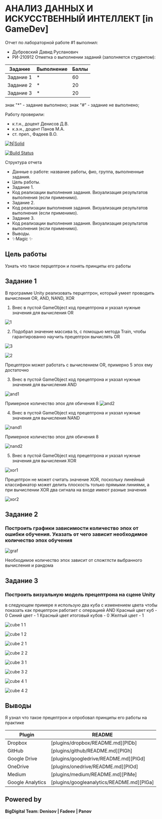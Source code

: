 # АНАЛИЗ ДАННЫХ И ИСКУССТВЕННЫЙ ИНТЕЛЛЕКТ [in GameDev]
Отчет по лабораторной работе #1 выполнил:
- Дубровский Давид Русланович
- РИ-210912
Отметка о выполнении заданий (заполняется студентом):

| Задание | Выполнение | Баллы |
| ------ | ------ | ------ |
| Задание 1 | * | 60 |
| Задание 2 | * | 20 |
| Задание 3 | * | 20 |

знак "*" - задание выполнено; знак "#" - задание не выполнено;

Работу проверили:
- к.т.н., доцент Денисов Д.В.
- к.э.н., доцент Панов М.А.
- ст. преп., Фадеев В.О.

[![N|Solid](https://cldup.com/dTxpPi9lDf.thumb.png)](https://nodesource.com/products/nsolid)

[![Build Status](https://travis-ci.org/joemccann/dillinger.svg?branch=master)](https://travis-ci.org/joemccann/dillinger)

Структура отчета

- Данные о работе: название работы, фио, группа, выполненные задания.
- Цель работы.
- Задание 1.
- Код реализации выполнения задания. Визуализация результатов выполнения (если применимо).
- Задание 2.
- Код реализации выполнения задания. Визуализация результатов выполнения (если применимо).
- Задание 3.
- Код реализации выполнения задания. Визуализация результатов выполнения (если применимо).
- Выводы.
- ✨Magic ✨

## Цель работы
Узнать что такое перцептрон и понять принципы его работы
## Задание 1 
В программе Unity реализовать перцептрон, который умеет проводить вычисления OR, AND, NAND, XOR

1) Внес в пустой GameObject код прецептрона и указал нужные значения для вычисления OR

![1](https://user-images.githubusercontent.com/92369801/205012686-488d04de-2534-42b8-a052-482bb0f00066.jpg)

2) Подобрал значение массива ts, с помощью метода Train, чтобы гарантированно научить прецептрон вычислять OR

![3](https://user-images.githubusercontent.com/92369801/205013428-1a3ea0e5-b7d6-4651-9e07-202ed91dc035.jpg)

![2](https://user-images.githubusercontent.com/92369801/205013453-cb759104-5bca-4233-b024-19398d055922.jpg)

Прецептрон может работать с вычислением OR, примерно 5 эпох ему достаточно

3) Внес в пустой GameObject код прецептрона и указал нужные значения для вычисления AND

![and1](https://user-images.githubusercontent.com/92369801/205014861-b371f19a-4692-4055-be68-5ef32762eac3.jpg)

Примерное количество эпох для обичения 8
![and2](https://user-images.githubusercontent.com/92369801/205015083-16b4753f-836b-4c82-aa4a-f27bc94eb9d7.jpg)

4) Внес в пустой GameObject код прецептрона и указал нужные значения для вычисления NAND

![nand1](https://user-images.githubusercontent.com/92369801/205017083-45140c7f-4548-43be-bebb-7e9761766f27.jpg)

Примерное количество эпох для обичения 8

![nand2](https://user-images.githubusercontent.com/92369801/205017350-2115e667-adf9-4041-afbf-1f8c653134e4.jpg)

5)  Внес в пустой GameObject код прецептрона и указал нужные значения для вычисления XOR

![xor1](https://user-images.githubusercontent.com/92369801/205018918-dcb437f4-5b71-4e3e-ab14-f566b8e63b7b.jpg)

Прецептрон не может считать значение XOR, поскольку линейный классификатор может делить плоскость только прямыми линиями, а при вычислении XOR два сигнала на входе имеют разные значения

![xor2](https://user-images.githubusercontent.com/92369801/205020162-aaa2efbc-b780-4364-866a-d4e636d25dc0.jpg)

## Задание 2
### Построить графики зависимости количество эпох от ошибки обучения. Указать от чего зависит необходимое количество эпох обучения

![graf](https://user-images.githubusercontent.com/92369801/205034815-d9cbeeb7-5b57-491e-925b-93cd57a265e8.jpg)

Необходимое количество эпох зависит от сложглсти выбранного вычисления и рандома


## Задание 3
### Построить визуальную модель прецептрона на сцене Unity
в следующем примере я использую два куба с изменением цвета чтобы показать как прецептрон работает с операцией AND
Красный цвет куб - 0
Синий цвет - 1
Красный цвет итоговый кубов - 0
Желтый цвет - 1

![cube 1 1](https://user-images.githubusercontent.com/92369801/205049468-88a2afe7-7410-4e47-9950-6581dc8b3378.jpg)

![cube 1 2](https://user-images.githubusercontent.com/92369801/205049493-84ddd30b-3016-4942-8130-ba8b058d304d.jpg)


![cube 2 1](https://user-images.githubusercontent.com/92369801/205049595-255070e5-941b-4f8e-af6d-5b1f9278d2f4.jpg)

![cube 2 2](https://user-images.githubusercontent.com/92369801/205049604-c953c02b-b82f-4aff-abf3-9d29d37718ee.jpg)

![cube 3 1](https://user-images.githubusercontent.com/92369801/205049606-c437e02e-15b9-4c19-8cfc-adefceb6e159.jpg)

![cube 3 2](https://user-images.githubusercontent.com/92369801/205049609-7d784028-afec-4817-a96c-2bf81a5551c1.jpg)

![cube 4 1](https://user-images.githubusercontent.com/92369801/205049611-216c524c-92f6-45ea-a36a-a7fc59a8e6e5.jpg)

![cube 4 2](https://user-images.githubusercontent.com/92369801/205049614-451f4107-7ebb-49d9-aa45-a1de5b689edb.jpg)


## Выводы
Я узнал что такое прецептрон и опробовал принципы его работы на практике


| Plugin | README |
| ------ | ------ |
| Dropbox | [plugins/dropbox/README.md][PlDb] |
| GitHub | [plugins/github/README.md][PlGh] |
| Google Drive | [plugins/googledrive/README.md][PlGd] |
| OneDrive | [plugins/onedrive/README.md][PlOd] |
| Medium | [plugins/medium/README.md][PlMe] |
| Google Analytics | [plugins/googleanalytics/README.md][PlGa] |

## Powered by

**BigDigital Team: Denisov | Fadeev | Panov**
